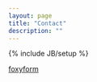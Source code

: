 ```yaml
---
layout: page
title: "Contact"
description: ""
---
```

{% include JB/setup %}

<!-- Do not change the code! -->
<a id="foxyform_embed_link_407862" href="http://www.foxyform.com/">foxyform</a>
<script type="text/javascript">
(function(d, t){
   var g = d.createElement(t),
       s = d.getElementsByTagName(t)[0];
   g.src = "http://www.foxyform.com/js.php?id=407862&sec_hash=e3795abc707&width=350px";
   s.parentNode.insertBefore(g, s);
}(document, "script"));
</script>
<!-- Do not change the code! -->